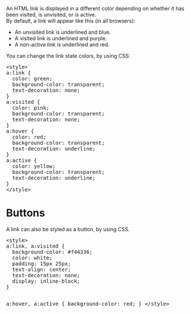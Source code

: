 An HTML link is displayed in a different color depending on whether it has been visited, is unvisited, or is active.
<br>
By default, a link will appear like this (in all browsers):
<ul>
  <li>An unvisited link is underlined and blue.</li>
  <li>A visited link is underlined and purple.</li>
  <li>A non-active link is underlined and red.</li>
</ul>
You can change the link state colors, by using CSS:
<pre>
&lt;style&gt;
a:link {
  color: green;
  background-color: transparent;
  text-decoration: none;
}
a:visited {
  color: pink;
  background-color: transparent;
  text-decoration: none;
}
a:hover {
  color: red;
  background-color: transparent;
  text-decoration: underline;
}
a:active {
  color: yellow;
  background-color: transparent;
  text-decoration: underline;
}
&lt;/style&gt;
</pre>
<h1>Buttons</h1>
A link can also be styled as a button, by using CSS.
<pre>
&lt;style&gt;
a:link, a:visited {
  background-color: #f44336;
  color: white;
  padding: 15px 25px;
  text-align: center;
  text-decoration: none;
  display: inline-block;
}

a:hover, a:active {
  background-color: red;
}
&lt;/style&gt;
</pre>
